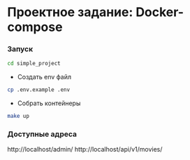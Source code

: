# Проектное задание: Docker-compose

### Запуск
```bash
cd simple_project
```

- Создать env файл
```bash
cp .env.example .env
```

- Собрать контейнеры
```bash
make up
```

### Доступные адреса
http://localhost/admin/
http://localhost/api/v1/movies/
